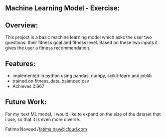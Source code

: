 Machine Learning Model - Exercise:
- 

Overview:
- 
This project is a basic machine learning model which asks the user two questions: their fitness goal and fitness level. Based on these two inputs it gives the user a fitness recommendation.

Features:
- 
- implemented in python using pandas, numpy, scikit-learn and joblib
- trained on fitness_data_balanced.csv
- Achieves 0.667

Future Work:
- 
For my next ML model, I would like to expand on the size of the dataset that i use, so that it is even more diverse.

Fatima Naveed
/fatima.nav@icloud.com
